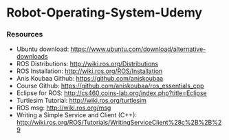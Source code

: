 # Robot-Operating-System-Udemy

### Resources
- Ubuntu download: https://www.ubuntu.com/download/alternative-downloads
- ROS Distributions: http://wiki.ros.org/Distributions
- ROS Installation: http://wiki.ros.org/ROS/Installation
- Anis Koubaa Github: https://github.com/aniskoubaa
- Course Github: https://github.com/aniskoubaa/ros_essentials_cpp
- Eclipse for ROS: http://cs460.coins-lab.org/index.php?title=Eclipse
- Turtlesim Tutorial: http://wiki.ros.org/turtlesim
- ROS msg: http://wiki.ros.org/msg
- Writing a Simple Service and Client (C++): http://wiki.ros.org/ROS/Tutorials/WritingServiceClient%28c%2B%2B%29